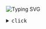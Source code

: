 ![Typing SVG](https://readme-typing-svg.demolab.com?font=Fira+Code&pause=1000&color=EDEDED&random=false&width=435&lines=Hello,+my+name+is+Guilherme!)
<details><summary><samp>click</samp></summary>
 <hr>
```rust
public class Main {
    public static void main(String[] args) {
        System.out.println("Seja Bem-vindo!");
    }
}

```
</details>

<samp>I am a student of Systems Analysis and Development. Currently, I am learning more about the C language, web frameworks, and other tools</samp>
